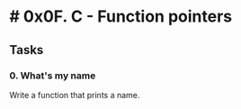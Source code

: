 
# # 0x0F. C - Function pointers



## Tasks
### 0. What's my name
Write a function that prints a name.


